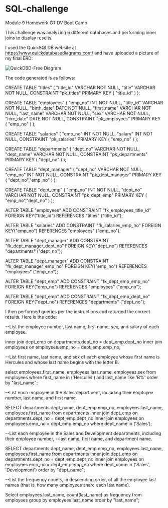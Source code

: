 # SQL-challenge
Module 9 Homework GT DV Boot Camp

This challenge was analyzing 6 different databases and performing inner joins to display results.

I used the QuickSQLDB website at https://www.quickdatabasediagrams.com/ and have uploaded a picture of my final ERD:

![QuickDBD-Free Diagram](https://user-images.githubusercontent.com/112498067/204040303-60fc0667-7598-43c5-bf75-f5126404ca57.png)

The code generated is as follows:

CREATE TABLE "titles" (
    "title_id" VARCHAR   NOT NULL,
    "title" VARCHAR   NOT NULL,
    CONSTRAINT "pk_titles" PRIMARY KEY (
        "title_id"
     )
);

CREATE TABLE "employees" (
    "emp_no" INT   NOT NULL,
    "title_id" VARCHAR   NOT NULL,
    "birth_date" DATE   NOT NULL,
    "first_name" VARCHAR   NOT NULL,
    "last_name" VARCHAR   NOT NULL,
    "sex" VARCHAR   NOT NULL,
    "hire_date" DATE   NOT NULL,
    CONSTRAINT "pk_employees" PRIMARY KEY (
        "emp_no"
     )
);

CREATE TABLE "salaries" (
    "emp_no" INT   NOT NULL,
    "salary" INT   NOT NULL,
    CONSTRAINT "pk_salaries" PRIMARY KEY (
        "emp_no"
     )
);

CREATE TABLE "departments" (
    "dept_no" VARCHAR   NOT NULL,
    "dept_name" VARCHAR   NOT NULL,
    CONSTRAINT "pk_departments" PRIMARY KEY (
        "dept_no"
     )
);

CREATE TABLE "dept_manager" (
    "dept_no" VARCHAR   NOT NULL,
    "emp_no" INT   NOT NULL,
    CONSTRAINT "pk_dept_manager" PRIMARY KEY (
        "dept_no","emp_no"
     )
);

CREATE TABLE "dept_emp" (
    "emp_no" INT   NOT NULL,
    "dept_no" VARCHAR   NOT NULL,
    CONSTRAINT "pk_dept_emp" PRIMARY KEY (
        "emp_no","dept_no"
     )
);

ALTER TABLE "employees" ADD CONSTRAINT "fk_employees_title_id" FOREIGN KEY("title_id")
REFERENCES "titles" ("title_id");

ALTER TABLE "salaries" ADD CONSTRAINT "fk_salaries_emp_no" FOREIGN KEY("emp_no")
REFERENCES "employees" ("emp_no");

ALTER TABLE "dept_manager" ADD CONSTRAINT "fk_dept_manager_dept_no" FOREIGN KEY("dept_no")
REFERENCES "departments" ("dept_no");

ALTER TABLE "dept_manager" ADD CONSTRAINT "fk_dept_manager_emp_no" FOREIGN KEY("emp_no")
REFERENCES "employees" ("emp_no");

ALTER TABLE "dept_emp" ADD CONSTRAINT "fk_dept_emp_emp_no" FOREIGN KEY("emp_no")
REFERENCES "employees" ("emp_no");

ALTER TABLE "dept_emp" ADD CONSTRAINT "fk_dept_emp_dept_no" FOREIGN KEY("dept_no")
REFERENCES "departments" ("dept_no");

I then performed queries per the instructions and returned the correct results. Here is the code:

--List the employee number, last name, first name, sex, and salary of each employee.

inner join dept_emp on
departments.dept_no = dept_emp.dept_no
inner join employees on
employees.emp_no = dept_emp.emp_no;

--List first name, last name, and sex of each employee whose first name is Hercules and whose last name begins with the letter B.

select employees.first_name, employees.last_name, employees.sex
from employees
where first_name in ('Hercules') and last_name like 'B%'
order by "last_name";

--List each employee in the Sales department, including their employee number, last name, and first name.

SELECT departments.dept_name, dept_emp.emp_no, employees.last_name, employees.first_name
from departments
inner join dept_emp on
departments.dept_no = dept_emp.dept_no
inner join employees on
employees.emp_no = dept_emp.emp_no
where dept_name in ('Sales');

--List each employee in the Sales and Development departments, including their employee number, 
--last name, first name, and department name.

SELECT departments.dept_name, dept_emp.emp_no, employees.last_name, employees.first_name
from departments
inner join dept_emp on
departments.dept_no = dept_emp.dept_no
inner join employees on
employees.emp_no = dept_emp.emp_no
where dept_name in ('Sales', 'Development')
order by "dept_name";

--List the frequency counts, in descending order, of all the employee last names (that is, how many employees share each last name).

Select employees.last_name, count(last_name) as frequency
from employees
group by employees.last_name
order by "last_name";
